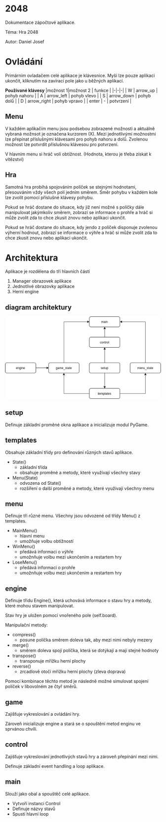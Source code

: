 # 2048

Dokumentace zápočtové aplikace.

Téma: Hra 2048

Autor: Daniel Josef

# Ovládání

Primárním ovladačem celé aplikace je klávesnice. Myší lze pouze aplikaci ukončit, kliknutím na zavírací pole jako u běžných aplikací.

**Používané klávesy**
|možnost 1|možnost 2 | funkce |
|-|-|-|
| W | arrow_up | pohyb nahoru |
| A | arrow_left | pohyb vlevo |
| S | arrow_down | pohyb dolů |
| D | arrow_right | pohyb vpravo |
| enter | - | potvrzení |

## Menu

V každém aplikačím menu jsou podsebou zobrazené možnosti a aktuálně vybraná možnsot je označena kurzorem (X). Mezi jednotlivými možnostmi lze přepínat příslušnými klávesami pro pohyb nahoru a dolů. Zvolenou možnost lze potvrdit příslušnou klávesou pro potvrzení.

V hlavním menu si hráč volí obtížnost. (Hodnota, kterou je třeba získat k vítězství)

## Hra

Samotná hra probíhá spojováním políček se stejnými hodnotami, přesouváním vždy všech polí jedním směrem. Směr pohybu v každém kole lze zvolit pomocí příslušné klávesy pohybu.

Pokud se hráč dostane do situace, kdy již není možné s políčky dále manipulovat jakýmkoliv směrem, zobrazí se informace o prohře a hráč si může zvolit zda to chce zkusit znovu nebo aplikaci ukončit.

Pokud se hráč dostane do situace, kdy jendo z políček disponuje zvolenou výherní hodnout, zobrazí se informace o výhře a hráč si může zvolit zda to chce zkusit znovu nebo aplikaci ukončit.

# Architektura

Aplikace je rozdělena do tří hlavních částí

1.  Manager obrazovek aplikace
2.  Jednotlivé obrazovky aplikace
3.  Herní engine

## diagram architektury

![diagram](./schema.png)

## setup

Definuje základní proměné okna aplikace a inicializuje modul PyGame.

## templates

Obsahuje základní třídy pro definování různých stavů aplikace.

- State()
  - základní třída
  - obsahuje proměné a metody, které využívají všechny stavy
- Menu(State)
  - odvozena od State()
  - rozšíření o další proměné a metody, které využivají všechny menu

## menu

Definuje tři různé menu. Všechny jsou odvozené od třídy Menu() z templates.

- MainMenu()
  - hlavní menu
  - umožňuje volbu obtížností
- WinMenu()
  - předává informaci o výhře
  - umožnňuje volbu mezi ukončením a restartem hry
- LoseMenu()
  - předává informaci o prohře
  - umožnňuje volbu mezi ukončením a restartem hry

## engine

Definuje třidu Engine(), která uchovává informace o stavu hry a metody, které mohou stavem manipulovat.

Stav hry je uložen pomocí vnořeného pole (self.board).

Manipulační metody:

- compress()
  - posune políčka směrem doleva tak, aby mezi nimi nebyly mezery
- merge()
  - směrem doleva spojí políčka, která se dotýkají a mají stejné hodnoty
- transpose()
  - transponuje mřížku herní plochy
- reverse()
  - zrcadlově otočí mřížku herní plochy (zleva doprava)

Pomocí kombinace těchto metod je následně možné simulovat spojení políček v libovolném ze čtyř směrů.

## game

Zajišťuje vykreslování a ovládání hry.

Zároveň inicializuje engine a stará se o spouštění metod enginu ve sprvánou chvíli.

## control

Zajišťuje vykreslování jednotlivých stavů hry a zároveň přepínání mezi nimi.

Definuje základní event handling a loop aplikace.

## main

Slouží jako obal a spouštěč celé aplikace.

- Vytvoří instanci Control
- Definuje názvy stavů
- Spustí hlavní loop

